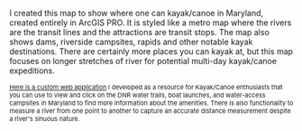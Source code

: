 I created this map to show where one can kayak/canoe in Maryland, created entirely in ArcGIS PRO. It is styled like a metro map where the rivers are the transit lines and the attractions are transit stops. The map also shows dams, riverside campsites, rapids and other notable kayak destinations. There are certainly more places you can kayak at, but this map focuses on longer stretches of river for potential multi-day kayak/canoe expeditions. 

<p style="font-size:11px"> <a href="[https://maps.meadhunt.com/portal/apps/mapviewer/index.html?webmap=1c56747e466c4511b0ef534f0a9bfd78](https://canoe-trip-planning-tool.s3.us-east-2.amazonaws.com/WaterTrails.html)"> Here is a custom web application</a> I developed as a resource for Kayak/Canoe enthusiasts that you can use to view and click on the DNR water trails, boat launches, and water-access campsites in Maryland to find more information about the amenities. There is also functionality to measure a river from one point to another to capture an accurate distance measurement despite a river's sinuous nature. </p>
